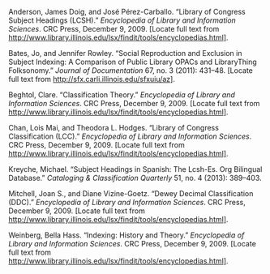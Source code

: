 Anderson, James Doig, and José Pérez-Carballo. “Library of Congress
Subject Headings (LCSH).” *Encyclopedia of Library and Information
Sciences*. CRC Press, December 9, 2009. [Locate full text from
http://www.library.illinois.edu/lsx/findit/tools/encyclopedias.html].

Bates, Jo, and Jennifer Rowley. “Social Reproduction and Exclusion in
Subject Indexing: A Comparison of Public Library OPACs and LibraryThing
Folksonomy.” *Journal of Documentation* 67, no. 3 (2011): 431–48.
[Locate full text from http://sfx.carli.illinois.edu/sfxuiu/az].

Beghtol, Clare. “Classification Theory.” *Encyclopedia of Library and
Information Sciences*. CRC Press, December 9, 2009. [Locate full text
from
http://www.library.illinois.edu/lsx/findit/tools/encyclopedias.html].

Chan, Lois Mai, and Theodora L. Hodges. “Library of Congress
Classification (LCC).” *Encyclopedia of Library and Information
Sciences*. CRC Press, December 9, 2009. [Locate full text from
http://www.library.illinois.edu/lsx/findit/tools/encyclopedias.html].

Kreyche, Michael. “Subject Headings in Spanish: The Lcsh-Es. Org
Bilingual Database.” *Cataloging & Classification Quarterly* 51, no. 4
(2013): 389–403.

Mitchell, Joan S., and Diane Vizine-Goetz. “Dewey Decimal Classification
(DDC).” *Encyclopedia of Library and Information Sciences*. CRC Press,
December 9, 2009. [Locate full text from
http://www.library.illinois.edu/lsx/findit/tools/encyclopedias.html].

Weinberg, Bella Hass. “Indexing: History and Theory.” *Encyclopedia of
Library and Information Sciences*. CRC Press, December 9, 2009. [Locate
full text from
http://www.library.illinois.edu/lsx/findit/tools/encyclopedias.html].

